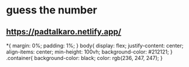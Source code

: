 # guess the number
https://padtalkaro.netlify.app/
 ---------------------------------------------------------------------------------------------------------------------
*{
    margin: 0%;
    padding: 1%;
}
body{
    display: flex;
    justify-content: center;
    align-items: center;
    min-height: 100vh;
    background-color: #212121;
}
.container{
    background-color: black;
    color: rgb(236, 247, 247);
}
